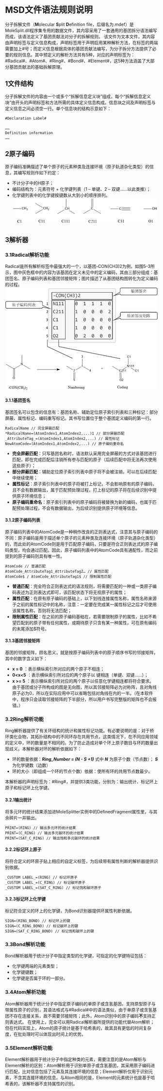 # MSD文件语法规则说明
分子拆解文件（**M**olecular **S**plit **D**efinition file，后缀名为.mdef）是MoleSplit.dll程序集专用的数据文件，其内容采用了一套通用的基团拆分语法编写而成，该语法定义了基团贡献法对分子的拆解规则。
该文件为文本文件，其内容由声明标签与定义信息构成，声明标签用于声明启用某种解析方法，在标签的两端需要加上#号；而定义信息根据具体的基团贡献法编写，为分子拆分方法提供了必要的规则信息。其中预定义的解析方法共有5种，对应的声明标签为：#Radical#、#Atom#、#Ring#、#Bond#、#Element#，这5种方法涵盖了大部分基团贡献法的基础拆解原理。
## 1文件结构
分子拆解文件的内容由一个或多个“拆解信息定义块”组成，每个“拆解信息定义块”由开头的声明标签和方法所需的具体定义信息构成。信息块之间及声明标签与定义信息之间必须空一行。单个信息块的结构示意如下：
```
#Declaration Label#

……
Definition information
……
```

## 2原子编码
原子编码准确描述了单个原子的元素种类及连接环境（原子轨道杂化类型）的信息，其编写规则作如下约定：
- 不计分子中的H原子；
- 编码结构为：元素符号 + 化学键列表（1 – 单键、2 – 双键……以此类推）；
- 化学键列表中的化学键按键数从大到小的顺序排列。
![](https://raw.githubusercontent.com/DingpingZhang/MoleSplit/master/images/AtomicCode.png)

## 3解析器
### 3.1Radical解析功能
Radical是所有解析标签中最强大的一个，以基团-CON(CH3)2为例，如图5-3所示，图中灰色框中的内容为该基团在定义未见中的定义编码，其由三部分组成：基团签名、原子编码列表和基团邻接矩阵；图片描述了从基团结构图转化为定义编码的过程。
![](https://raw.githubusercontent.com/DingpingZhang/MoleSplit/master/images/RadicalCode.png)

#### 3.1.1基团签名
基团签名可以包含的信息有：基团名称、辅助定位原子索引列表和三种标记：部分屏蔽、属性标记、编码重写标记。其书写位置位于整个基团定义编码的第一行。

    RadicalName // 完全屏蔽匹配
    *RadicalName=(AtomIndex1,AtomIndex2,...)1 // 部分屏蔽匹配
    _AttributeTag_=(AtomIndex1,AtomIndex2,...) // 属性标记
    NewAtomCode=(AtomIndex1,AtomIndex2,...) // 原子编码重命名


- **完全屏蔽匹配**：只写基团名称时，语法默认采用完全屏蔽的方式对该基团进行匹配，即在完成匹配后注销所有参与匹配的原子（后续匹配中将无法再次使用这些原子）；
- **部分屏蔽匹配**：辅助定位原子索引列表中原子将不会被注销，可以在后续匹配中继续使用；
- **属性标记**：原子索引列表中的原子将被打上标记，不会影响原有的原子编码，且不会有数据输出，属于匹配预处理过程，打上标记的原子将在后续识别中提供原子环境信息；
- **原子编码重命名**：原子索引列表中的原子编码将被替换为新的编码，也属于匹配预处理过程，不会有数据输出，为后续识别提供原子环境等信息。

#### 3.1.2原子编码列表
原子编码列表中的AtomCode是一种稍作改良的正则表达式，注意其与原子编码的不同：原子编码是用于描述单个原子的元素种类及连接环境（原子轨道杂化类型）的，而此处的AtomCode则是用于匹配原子编码，只要是符合正则表达式的原子编码类型，均会通过匹配。因此，原子编码列表中的AtomCode具有通配性，而之前提到的原子编码则具有唯一性。

    AtomCode // 普通匹配
    AtomCode_AttributeTag1_AttributeTag2… // 属性匹配
    AtomCode$ / AtomCode_AttributeTag1$ // 限制属性匹配

- **普通匹配**：完全符合正则表达式的语法规则，将需要匹配的一种或一类原子编码表述为正则表达式即可，该匹配状态下将无视原子的属性；
- **属性匹配**：在原有原子编码的基础上，以下划线连接属性名称，属性名称来源于之前的属性标记中的名称，注意：一定要在完成某一属性标记之后才可使用该属性名称，否则将无法匹配；
- **限制属性匹配**：在之前的原子编码基础在，若需要限制原子的属性，比如不希望匹配到的原子带有任何属性，或期待原子只含有某一种属性，可在原有编码的末尾添加$符号。

#### 3.1.3基团邻接矩阵
基团的邻接矩阵，顾名思义，就是按原子编码列表中的原子顺序书写的邻接矩阵，其中的数字含义如下：
- **x = 0** ：表示横纵索引所对应的两个原子不相连；
- **0<x<5** ：表示横纵索引所对应的两个原子以 键相连（单键、双键……）；
- **x >= 5** ：表示横纵索引所对应的两个原子以任意化学键相连都将符合要求。
由于基团或分子所构成的图是无向图，所以其邻接矩阵必为对称阵，且对角线原子必为0，所以在实际应用中可以省略包括对角线在内的一半。（在本软件中，程序只会读取邻接矩阵的下半部分，所以用户书写完整版的矩阵也不会报错。）

### 3.2Ring解析功能
Ring解析器提供了有关环结构的统计和属性标记功能。有必要说明的是：对于桥环类化合物，其拓扑结构中的不同环存在共用节点，这类情况下，在不同应用领域的定义中，环的数量是不相同的。为了防止造成对单个环上原子数目与环的数量出现歧义，本解析器对环的解析依据如下：
- 环的数量依据：***Ring_Number = (N - S +1)***
式中 ***N*** 为原子个数（节点数）； ***S*** 为化学键数（边数）
- 环的大小（即组成一个环的节点个数）依据：使所有环的共用节点数最少。

本解析器的声明标签为：#Ring#，并提供3类功能，分别为：输出统计、标记环上原子和标记环上化学键。
#### 3.2.1输出统计
将多元环的统计结果添加进MoleSplitter实例中的DefinedFragment属性里，与其余碎片一并输出。

    PRINT=(RING) // 输出多元环的统计结果
    PRINT=(C_RING) // 输出多元碳环的统计结果
    PRINT=(SAT_C_RING) // 输出饱和多元碳环的统计结果

#### 3.2.2标记环上原子
将符合定义的环原子贴上相应的自定义标签，为后续带有属性判断的解析器提供识别依据。

    _CUSTOM LABEL_=(RING) // 标记环原子
    _CUSTOM LABEL_=(C_RING) // 标记碳环原子
    _CUSTOM LABEL_=(SAT_C_RING) // 标记饱和碳环原子

#### 3.2.3标记环上化学键
标记符合定义的环上的化学键，为Bond识别器提供环属性判断依据。

    SIGN=(RING_BOND) // 标记环上的键
    SIGN=(C_RING_BOND) // 标记碳环上的键
    SIGN=(SAT_C_RING_BOND) // 标记饱和碳环上的键

### 3.3Bond解析功能
Bond解析器用于统计分子中指定类型的化学键，可指定的化学键特征包括：
- 化学键两端的元素类型；
- 化学键键数；
- 化学键是否属于环的一部分。

### 3.4Atom解析功能
Atom解析器用于统计分子中指定原子编码的单原子或含氢基团，支持原型原子与带属性原子的识别，其语法格式与#Radical#中的语法类似，由于单原子或含氢基团不存在连接关系，故不需要邻接矩阵；此外，Atom识别中的原子编码**不**支持正则表达式。
在使用上，完全可以用Radical解析器所提供的功能代替Atom解析；但在代码实现上，Atom的原子统计是基于哈希表的，故其具有更低的时间复杂度，在批处理时可以体现出时间上的优势。

### 3.5Element解析功能
Element解析器用于统计分子中指定种类的元素，需要注意的是Atom解析与Element解析的区别：Atom解析用于识别单原子或含氢基团，其采用原子编码进行匹配，比对信息包括了元素及其连接环境的信息；Element解析仅用于识别元素，不含其连接环境的信息。与Atom相同的是，Element的元素统计也是基于哈希表的，该解析器不支持属性的识别。
